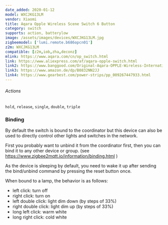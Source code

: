 ```yaml
---
date_added: 2020-01-12
model: WXCJKG13LM
vendor: Xiaomi
title: Aqara Opple Wireless Scene Switch 6 Button
category: switch
supports: action, batterylow
image: /assets/images/devices/WXCJKG13LM.jpg
zigbeemodel: ['lumi.remote.b686opcn01']
z2m: WXCJKG13LM
compatible: [z2m,iob,zha,deconz]
mlink: https://www.aqara.com/cn/op_switch.html
link: https://www.aliexpress.com/af/aqara-opple-switch.html
link2: https://www.banggood.com/Original-Aqara-OPPLE-Wireless-International-Version-Smart-Switch-Work-With-Apple-HomeKit-Xiaomi-Eco-System-p-1588700.html
link3: https://www.amazon.de/dp/B0832NN2JJ
link4: https://www.gearbest.com/power-strips/pp_009267447933.html
---
```

###### Actions
`hold`, `release`, `single`, `double`, `triple`
### Binding
By default the switch is bound to the coordinator but this device can also be used to directly control other lights and switches in the network.

First you probably want to unbind it from the coordinator first, then you can bind it to any other device or group. (see https://www.zigbee2mqtt.io/information/binding.html )

As the device is sleeping by default, you need to wake it up after sending the bind/unbind command by pressing the reset button once.

When bound to a lamp, the behavior is as follows:
- left click: turn off
- right click: turn on
- left double click: light dim down (by steps of 33%)
- right double click: light dim up (by steps of 33%)
- long left click: warm white
- long right click: cold white